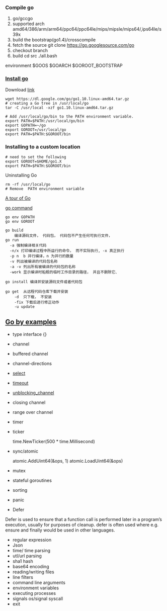 ### Compile go

1. go/gccgo
2. supported arch amd64/386/arm/arm64/ppc64/ppc64le/mips/mipsle/mips64/,ips64le/s39x
3. build the bootstrap(go1.4)/crosscompile
4. fetch the source 
 git clone https://go.googlesource.com/go
5.  checkout branch 
6. build
cd src
./all.bash

environment
    $GOOS $GOARCH
    $GOROOT_BOOTSTRAP

###  [Install go ](https://golang.org/doc/install)
Download [link](https://golang.org/dl/)
```
wget https://dl.google.com/go/go1.10.linux-amd64.tar.gz
# creating a Go tree in /usr/local/go
tar -C /usr/local -xzf go1.10.linux-amd64.tar.gz

# Add /usr/local/go/bin to the PATH environment variable.
export PATH=$PATH:/usr/local/go/bin
export GOPATH=~/go
export GOROOT=/usr/local/go
export PATH=$PATH:$GOROOT/bin

```
### Installing to a custom location
```
# need to set the following
export GOROOT=$HOME/go1.X
export PATH=$PATH:$GOROOT/bin
```

Uninstalling Go
```
rm -rf /usr/local/go
# Remove  PATH environment variable
```

[ A tour of Go](https://tour.golang.org/list)


[go command](https://www.imooc.com/video/7208)
```
go env GOPATH
go env GOROOT

go build 
    编译源码文件， 代码包， 代码包不产生任何可执行文件， 
go run
  -a 强制编译相关代码
  -n/x 打印编译过程中所运行的命令， 而不实际执行, -x 真正执行
  -p n  b 并行编译，n 为并行的数量
  -v 列出被编译的代码包名称
  -a -v 列出所有被编译的代码包的名称
  -work 显示编译时船舰的临时工作目录的路径， 并且不删除它、

go install 编译并安装源码文件或者代码包

go get  从远程代码仓库下载并安装
    -d  只下载， 不安装
    -fix 下载后进行修正动作
    -u update
```

## [Go by examples](https://gobyexample.com/)

- type interface {}
- channel
- buffered channel
- channel-directions
- [select](https://gobyexample.com/select)
- [timeout](https://gobyexample.com/timeouts)
- [unblocking_channel](https://gobyexample.com/non-blocking-channel-operations)
- closing channel
- range over channel 
- timer
- ticker
  
    time.NewTicker(500 * time.Millisecond)

- sync/atomic
  
    atomic.AddUint64(&ops, 1)
    atomic.LoadUint64(&ops)
- mutex
- stateful goroutines
- sorting
- panic

- Defer 

Defer is used to ensure that a function call is performed later in a program’s execution, usually for purposes of cleanup. defer is often used where e.g. ensure and finally would be used in other languages.

- regular expression
- Json
- time/ time parsing
- utl/url parsing
- sha1 hash
- base64 encoding
- reading/writing files
- line filters
- command line arguments
- environment variables
- executing processes
- signals os/signal syscall
- exit